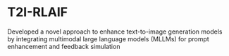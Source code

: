 # T2I-RLAIF
Developed a novel approach to enhance text-to-image generation models by integrating multimodal large language models (MLLMs) for prompt enhancement and feedback simulation
